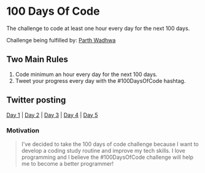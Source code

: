 # 100 Days Of Code

The challenge to code at least one hour every day for the next 100 days.

Challenge being fulfilled by: [Parth Wadhwa](https://github.com/parthw/)

## Two Main Rules

1. Code minimum an hour every day for the next 100 days.
2. Tweet your progress every day with the #100DaysOfCode hashtag.

## Twitter posting

[Day 1](https://twitter.com/_parthwadhwa/status/1327553840460169216) | [Day 2](https://twitter.com/_parthwadhwa/status/1327978800441745409) | [Day 3](https://twitter.com/_parthwadhwa/status/1328393904283029504) | [Day 4](https://twitter.com/_parthwadhwa/status/1328765998585978880) | [Day 5](https://twitter.com/_parthwadhwa/status/1329126310023598080)

### Motivation

> I've decided to take the 100 days of code challenge because I want to develop a coding study routine and improve my tech skills. I love programming and I believe the #100DaysOfCode challenge will help me to become a better programmer!
